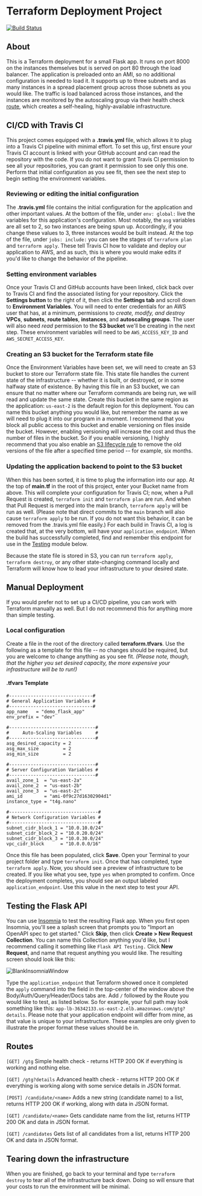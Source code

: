# Terraform Deployment Project

[![Build Status](https://travis-ci.com/nikkiwritescode/flask-app-terraform-deployment.svg?token=HxJqzgGvydWVotX8yscS&branch=main)](https://travis-ci.com/nikkiwritescode/flask-app-terraform-deployment)

## About
This is a Terraform deployment for a small Flask app. It runs on port 8000 on the instances themselves but is served on port 80 through the load balancer. The application is preloaded onto an AMI, so no additional configuration is needed to load it. It supports up to three subnets and as many instances in a spread placement group across those subnets as you would like. The traffic is load balanced across those instances, and the instances are monitored by the autoscaling group via their health check [route](#routes), which creates a self-healing, highly-available infrastructure.

## CI/CD with Travis CI
This project comes equipped with a **.travis.yml** file, which allows it to plug into a Travis CI pipeline with minimal effort. To set this up, first ensure your Travis CI account is linked with your GitHub account and can read the repository with the code. If you do not want to grant Travis CI permission to see all your repositories, you can grant it permission to see only this one. Perform that initial configuration as you see fit, then see the next step to begin setting the environment variables.

### Reviewing or editing the initial configuration
The **.travis.yml** file contains the initial configuration for the application and other important values. At the bottom of the file, under `env: global:` live the variables for this application's configuration. Most notably, the `asg` variables are all set to 2, so two instances are being spun up. Accordingly, if you change these values to 3, three instances would be built instead. At the top of the file, under `jobs: include:` you can see the stages of `terraform plan` and `terraform apply`. These tell Travis CI how to validate and deploy our application to AWS, and as such, this is where you would make edits if you'd like to change the behavior of the pipeline.

### Setting environment variables
Once your Travis CI and GitHub accounts have been linked, click back over to Travis CI and find the associated listing for your repository. Click the **Settings button** to the right of it, then click the **Settings tab** and scroll down to **Environment Variables**. You will need to enter credentials for an AWS user that has, at a minimum, permissions to *create, modify, and destroy* **VPCs**, **subnets**, **route tables**, **instances**, and **autoscaling groups**. The user will also need *read* permission to the **S3 bucket** we'll be creating in the next step. These environment variables will need to be `AWS_ACCESS_KEY_ID` and `AWS_SECRET_ACCESS_KEY`.

### Creating an S3 bucket for the Terraform state file
Once the Environment Variables have been set, we will need to create an S3 bucket to store our Terraform state file. This state file handles the current state of the infrastructure -- whether it is built, or destroyed, or in some halfway state of existence. By having this file in an S3 bucket, we can ensure that no matter where our Terraform commands are being run, we will read and update the same state. Create this bucket in the same region as the application: `us-east-2` is the default region for this deployment. You can name this bucket anything you would like, but remember the name as we will need to plug it into our program in a moment. I recommend that you block all public access to this bucket and enable versioning on files inside the bucket. However, enabling versioning will increase the cost and thus the number of files in the bucket. So if you enable versioning, I highly recommend that you also enable an [S3 lifecycle rule](https://docs.aws.amazon.com/AmazonS3/latest/userguide/object-lifecycle-mgmt.html) to remove the old versions of the file after a specified time period -- for example, six months.

### Updating the application backend to point to the S3 bucket
When this has been sorted, it is time to plug the information into our app. At the top of **main.tf** in the root of this project, enter your Bucket name from above. This will complete your configuration for Travis CI; now, when a Pull Request is created, `terraform init` and `terraform plan` are run. And when that Pull Request is merged into the main branch, `terraform apply` will be run as well. (Please note that direct commits to the `main` branch will also cause `terraform apply` to be run. If you do not want this behavior, it can be removed from the .travis.yml file easily.) For each build in Travis CI, a log is created that, at the very bottom, will have your `application_endpoint`. When the build has successfully completed, find and remember this endpoint for use in the [Testing](#testing) module below.

Because the state file is stored in S3, you can run `terraform apply`, `terraform destroy`, or any other state-changing command locally and Terraform will know how to lead your infrastructure to your desired state.

## Manual Deployment
If you would prefer not to set up a CI/CD pipeline, you can work with Terraform manually as well. But I do not recommend this for anything more than simple testing.

### Local configuration
Create a file in the root of the directory called **terraform.tfvars**. Use the following as a template for this file -- no changes should be required, but you are welcome to change anything as you see fit. *(Please note, though, that the higher you set desired capacity, the more expensive your infrastructure will be to run!)*

#### .tfvars Template
```
#-------------------------------#
# General Application Variables #
#-------------------------------#
app_name   = "demo_flask_app"
env_prefix = "dev"

#--------------------------------#
#     Auto-Scaling Variables     #
#--------------------------------#
asg_desired_capacity = 2
asg_max_size         = 2
asg_min_size         = 2

#--------------------------------#
# Server Configuration Variables #
#--------------------------------#
avail_zone_1  = "us-east-2a"
avail_zone_2  = "us-east-2b"
avail_zone_3  = "us-east-2c"
ami_id        = "ami-0f9c27d16302904d1"
instance_type = "t4g.nano"

#---------------------------------#
# Network Configuration Variables #
#---------------------------------#
subnet_cidr_block_1 = "10.0.10.0/24"
subnet_cidr_block_2 = "10.0.20.0/24"
subnet_cidr_block_3 = "10.0.30.0/24"
vpc_cidr_block      = "10.0.0.0/16"
```

Once this file has been populated, click **Save**. Open your Terminal to your project folder and type `terraform init`. Once that has completed, type `terraform apply`. Now, you should see a preview of infrastructure to be created. If you like what you see, type `yes` when prompted to confirm. Once the deployment completes, you should see an output labeled `application_endpoint`. Use this value in the next step to test your API.

## Testing the Flask API
You can use [Insomnia](https://insomnia.rest/) to test the resulting Flask app. When you first open Insomnia, you'll see a splash screen that prompts you to "Import an OpenAPI spec to get started." Click **Skip**, then click **Create > New Request Collection**. You can name this Collection anything you'd like, but I recommend calling it something like `Flask API Testing.` Click **New Request**, and name that request anything you would like. The resulting screen should look like this:

![BlankInsomniaWindow](https://i.imgur.com/pKTZX7F.png)

Type the `application_endpoint` that Terraform showed once it completed the `apply` command into the field in the top-center of the window above the Body/Auth/Query/Header/Docs tabs are. Add `/` followed by the Route you would like to test, as listed below. So for example, your full path may look something like this: `app-lb-36342133.us-east-2.elb.amazonaws.com/gtg?details`. Please note that your application endpoint will differ from mine, as that value is unique to your infrastructure. These examples are only given to illustrate the proper format these values should be in.

## Routes
`[GET] /gtg`
Simple health check - returns HTTP 200 OK if everything is working and nothing else.

`[GET] /gtg?details`
Advanced health check - returns HTTP 200 OK if everything is working along with some service details in JSON format.

`[POST] /candidate/<name>`
Adds a new string (candidate name) to a list, returns HTTP 200 OK if working, along with data in JSON format.

`[GET] /candidate/<name>`
Gets candidate name from the list, returns HTTP 200 OK and data in JSON format.

`[GET] /candidates`
Gets list of all candidates from a list, returns HTTP 200 OK and data in JSON format.

## Tearing down the infrastructure
When you are finished, go back to your terminal and type `terraform destroy` to tear all of the infrastructure back down. Doing so will ensure that your costs to run the environment will be minimal.
